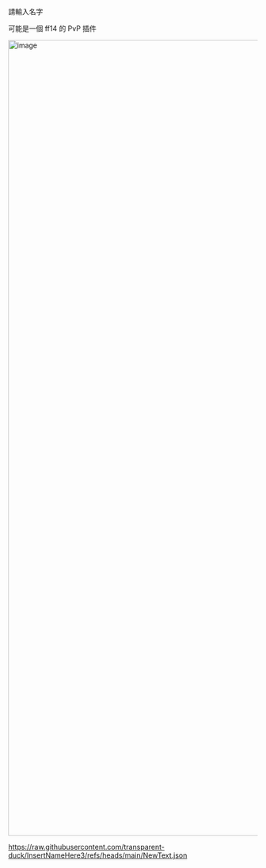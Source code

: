 請輸入名字

可能是一個 ff14 的 PvP 插件

<img width="1306" height="1606" alt="image" src="https://github.com/user-attachments/assets/42ae6549-e527-487a-aa8f-96de40c54592" />

https://raw.githubusercontent.com/transparent-duck/InsertNameHere3/refs/heads/main/NewText.json
